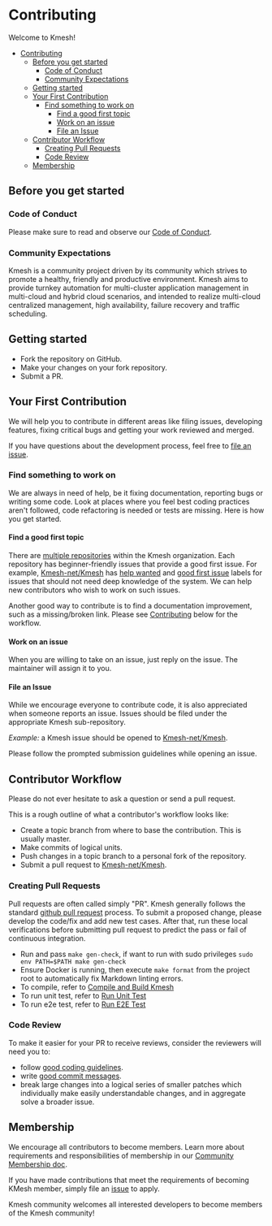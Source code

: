 # Contributing

Welcome to Kmesh!

- [Contributing](#contributing)
  - [Before you get started](#before-you-get-started)
    - [Code of Conduct](#code-of-conduct)
    - [Community Expectations](#community-expectations)
  - [Getting started](#getting-started)
  - [Your First Contribution](#your-first-contribution)
    - [Find something to work on](#find-something-to-work-on)
      - [Find a good first topic](#find-a-good-first-topic)
      - [Work on an issue](#work-on-an-issue)
      - [File an Issue](#file-an-issue)
  - [Contributor Workflow](#contributor-workflow)
    - [Creating Pull Requests](#creating-pull-requests)
    - [Code Review](#code-review)
  - [Membership](#membership)

## Before you get started

### Code of Conduct

Please make sure to read and observe our [Code of Conduct](/CODE_OF_CONDUCT.md).

### Community Expectations

Kmesh is a community project driven by its community which strives to promote a healthy, friendly and productive environment.
Kmesh aims to provide turnkey automation for multi-cluster application management in multi-cloud and hybrid cloud scenarios,
and intended to realize multi-cloud centralized management, high availability, failure recovery and traffic scheduling.

## Getting started

- Fork the repository on GitHub.
- Make your changes on your fork repository.
- Submit a PR.

## Your First Contribution

We will help you to contribute in different areas like filing issues, developing features, fixing critical bugs and
getting your work reviewed and merged.

If you have questions about the development process,
feel free to [file an issue](https://github.com/Kmesh-net/Kmesh/issues/new/choose).

### Find something to work on

We are always in need of help, be it fixing documentation, reporting bugs or writing some code.
Look at places where you feel best coding practices aren't followed, code refactoring is needed or tests are missing.
Here is how you get started.

#### Find a good first topic

There are [multiple repositories](https://github.com/Kmesh-net/) within the Kmesh organization.
Each repository has beginner-friendly issues that provide a good first issue.
For example, [Kmesh-net/Kmesh](https://github.com/Kmesh-net/Kmesh) has
[help wanted](https://github.com/Kmesh-net/Kmesh/issues?q=is%3Aopen+is%3Aissue+label%3A%22help+wanted%22) and
[good first issue](https://github.com/Kmesh-net/Kmesh/issues?q=is%3Aopen+is%3Aissue+label%3A%22good+first+issue%22)
labels for issues that should not need deep knowledge of the system.
We can help new contributors who wish to work on such issues.

Another good way to contribute is to find a documentation improvement, such as a missing/broken link.
Please see [Contributing](#contributing) below for the workflow.

#### Work on an issue

When you are willing to take on an issue, just reply on the issue. The maintainer will assign it to you.

#### File an Issue

While we encourage everyone to contribute code, it is also appreciated when someone reports an issue.
Issues should be filed under the appropriate Kmesh sub-repository.

*Example:* a Kmesh issue should be opened to [Kmesh-net/Kmesh](https://github.com/Kmesh-net/Kmesh/issues).

Please follow the prompted submission guidelines while opening an issue.

## Contributor Workflow

Please do not ever hesitate to ask a question or send a pull request.

This is a rough outline of what a contributor's workflow looks like:

- Create a topic branch from where to base the contribution. This is usually master.
- Make commits of logical units.
- Push changes in a topic branch to a personal fork of the repository.
- Submit a pull request to [Kmesh-net/Kmesh](https://github.com/Kmesh-net/Kmesh).

### Creating Pull Requests

Pull requests are often called simply "PR".
Kmesh generally follows the standard [github pull request](https://help.github.com/articles/about-pull-requests/) process.
To submit a proposed change, please develop the code/fix and add new test cases.
After that, run these local verifications before submitting pull request to predict the pass or
fail of continuous integration.

- Run and pass `make gen-check`, if want to run with sudo privileges `sudo env PATH=$PATH make gen-check`
- Ensure Docker is running, then execute `make format` from the project root to automatically fix Markdown linting errors.
- To compile, refer to [Compile and Build Kmesh](https://kmesh.net/en/docs/developer/build-guide/)
- To run unit test, refer to [Run Unit Test](https://kmesh.net/en/docs/developer/run-ut/)
- To run e2e test, refer to [Run E2E Test](https://kmesh.net/en/docs/developer/e2e-guide/)

### Code Review

To make it easier for your PR to receive reviews, consider the reviewers will need you to:

- follow [good coding guidelines](https://github.com/golang/go/wiki/CodeReviewComments).
- write [good commit messages](https://chris.beams.io/posts/git-commit/).
- break large changes into a logical series of smaller patches which individually make easily understandable changes, and in aggregate solve a broader issue.

## Membership

We encourage all contributors to become members. Learn more about requirements and responsibilities of membership in our [Community Membership doc](https://kmesh.net/docs/community/membership/).

If you have made contributions that meet the requirements of becoming KMesh member, simply file an [issue](https://github.com/kmesh-net/kmesh/issues/new?assignees=&labels=&projects=&template=membership-request.md&title=REQUEST%3A+New+membership+for+%3Cyour+name%3E) to apply.

Kmesh community welcomes all interested developers to become members of the Kmesh community!
